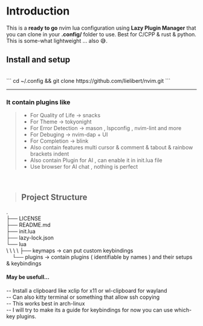 # Introduction

This is a **ready to go** nvim lua  configuration using **Lazy Plugin Manager** that you can clone in your **.config/** folder to use. Best for C/CPP & rust & python.</br>
This is some-what lightweight ... also 😅.

## Install and setup
</br>
```
cd ~/.config && git clone https://github.com/lielibert/nvim.git
```

---

### It contain plugins like

> - For Quality of Life -> snacks</br>
> - For Theme -> tokyonight</br>
> - For Error Detection -> mason , lspconfig , nvim-lint and more</br>
> - For Debuging -> nvim-dap + UI</br>
> - For Completion -> blink</br>
> - Also contain features multi cursor & comment & tabout & rainbow brackets indent</br>
> - Also contain Plugin for AI , can enable it in init.lua file</br>
> - Use browser for AI chat , nothing is perfect</br>

</br>

> ## Project Structure

<p>
.</br>
├── LICENSE</br>
├── README.md</br>
├── init.lua</br>
├── lazy-lock.json</br>
└── lua</br>
\ \ \ \ ├── keymaps -> can put custom keybindings</br>
&nbsp;&nbsp;&nbsp;&nbsp;└── plugins -> contain plugins ( identifiable by names ) and their setups & keybindings
</p>

#### May be usefull...

-- Install a clipboard like xclip for x11 or wl-clipboard for wayland </br>
-- Can also kitty terminal or something that allow ssh copying
</br>
-- This works best in arch-linux
</br>
-- I will try to make its a guide for keybindings for now you can use which-key plugins.


